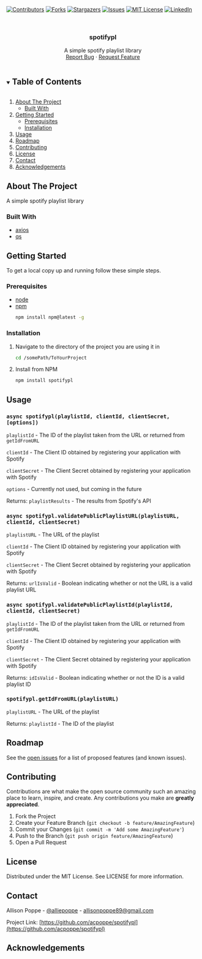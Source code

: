 <!-- PROJECT SHIELDS -->
<!--
*** I'm using markdown "reference style" links for readability.
*** Reference links are enclosed in brackets [ ] instead of parentheses ( ).
*** See the bottom of this document for the declaration of the reference variables
*** for contributors-url, forks-url, etc. This is an optional, concise syntax you may use.
*** https://www.markdownguide.org/basic-syntax/#reference-style-links
-->
[![Contributors][contributors-shield]][contributors-url]
[![Forks][forks-shield]][forks-url]
[![Stargazers][stars-shield]][stars-url]
[![Issues][issues-shield]][issues-url]
[![MIT License][license-shield]][license-url]
[![LinkedIn][linkedin-shield]][linkedin-url]



<!-- PROJECT LOGO -->
<br />
<p align="center">

  <h3 align="center">spotifypl</h3>

  <p align="center">
    A simple spotify playlist library
    <br />
    <a href="https://github.com/acpoppe/spotifypl/issues">Report Bug</a>
    ·
    <a href="https://github.com/acpoppe/spotifypl/issues">Request Feature</a>
  </p>
</p>



<!-- TABLE OF CONTENTS -->
<details open="open">
  <summary><h2 style="display: inline-block">Table of Contents</h2></summary>
  <ol>
    <li>
      <a href="#about-the-project">About The Project</a>
      <ul>
        <li><a href="#built-with">Built With</a></li>
      </ul>
    </li>
    <li>
      <a href="#getting-started">Getting Started</a>
      <ul>
        <li><a href="#prerequisites">Prerequisites</a></li>
        <li><a href="#installation">Installation</a></li>
      </ul>
    </li>
    <li><a href="#usage">Usage</a></li>
    <li><a href="#roadmap">Roadmap</a></li>
    <li><a href="#contributing">Contributing</a></li>
    <li><a href="#license">License</a></li>
    <li><a href="#contact">Contact</a></li>
    <li><a href="#acknowledgements">Acknowledgements</a></li>
  </ol>
</details>



<!-- ABOUT THE PROJECT -->
## About The Project

A simple spotify playlist library


### Built With

* [axios](https://github.com/axios/axios)
* [qs](https://github.com/ljharb/qs)



<!-- GETTING STARTED -->
## Getting Started

To get a local copy up and running follow these simple steps.

### Prerequisites
* [node](https://nodejs.org/en/download/package-manager/)
* [npm](https://docs.npmjs.com/downloading-and-installing-node-js-and-npm)
  ```sh
  npm install npm@latest -g
  ```

### Installation

1. Navigate to the directory of the project you are using it in
   ```sh
   cd /somePath/ToYourProject
   ```
3. Install from NPM
   ```sh
   npm install spotifypl
   ```



<!-- USAGE EXAMPLES -->
## Usage

### `async spotifypl(playlistId, clientId, clientSecret, [options])`

`playlistId` - The ID of the playlist taken from the URL or returned from `getIdFromURL`

`clientId` - The Client ID obtained by registering your application with Spotify

`clientSecret` - The Client Secret obtained by registering your application with Spotify

`options` - Currently not used, but coming in the future

Returns: `playlistResults` - The results from Spotify's API
<br />

### `async spotifypl.validatePublicPlaylistURL(playlistURL, clientId, clientSecret)`

`playlistURL` - The URL of the playlist

`clientId` - The Client ID obtained by registering your application with Spotify

`clientSecret` - The Client Secret obtained by registering your application with Spotify

Returns: `urlIsValid` - Boolean indicating whether or not the URL is a valid playlist URL
<br />

### `async spotifypl.validatePublicPlaylistId(playlistId, clientId, clientSecret)`

`playlistId` - The ID of the playlist taken from the URL or returned from `getIdFromURL`

`clientId` - The Client ID obtained by registering your application with Spotify

`clientSecret` - The Client Secret obtained by registering your application with Spotify

Returns: `idIsValid` - Boolean indicating whether or not the ID is a valid playlist ID
<br />

### `spotifypl.getIdFromURL(playlistURL)`

`playlistURL` - The URL of the playlist

Returns: `playlistId` - The ID of the playlist



<!-- ROADMAP -->
## Roadmap

See the [open issues](https://github.com/acpoppe/spotifypl/issues) for a list of proposed features (and known issues).



<!-- CONTRIBUTING -->
## Contributing

Contributions are what make the open source community such an amazing place to learn, inspire, and create. Any contributions you make are **greatly appreciated**.

1. Fork the Project
2. Create your Feature Branch (`git checkout -b feature/AmazingFeature`)
3. Commit your Changes (`git commit -m 'Add some AmazingFeature'`)
4. Push to the Branch (`git push origin feature/AmazingFeature`)
5. Open a Pull Request



<!-- LICENSE -->
## License

Distributed under the MIT License. See LICENSE for more information.



<!-- CONTACT -->
## Contact

Allison Poppe - [@alliepoppe](https://twitter.com/alliepoppe) - allisonpoppe89@gmail.com

Project Link: [https://github.com/acpoppe/spotifypl](https://github.com/acpoppe/spotifypl)



<!-- ACKNOWLEDGEMENTS -->
## Acknowledgements





<!-- MARKDOWN LINKS & IMAGES -->
<!-- https://www.markdownguide.org/basic-syntax/#reference-style-links -->
[contributors-shield]: https://img.shields.io/github/contributors/acpoppe/spotifypl.svg?style=for-the-badge
[contributors-url]: https://github.com/acpoppe/spotifypl/graphs/contributors
[forks-shield]: https://img.shields.io/github/forks/acpoppe/spotifypl.svg?style=for-the-badge
[forks-url]: https://github.com/acpoppe/spotifypl/network/members
[stars-shield]: https://img.shields.io/github/stars/acpoppe/spotifypl.svg?style=for-the-badge
[stars-url]: https://github.com/acpoppe/spotifypl/stargazers
[issues-shield]: https://img.shields.io/github/issues/acpoppe/spotifypl.svg?style=for-the-badge
[issues-url]: https://github.com/acpoppe/spotifypl/issues
[license-shield]: https://img.shields.io/badge/Licence-Apache%202.0-blue.svg?style=for-the-badge
[license-url]: https://github.com/acpoppe/spotifypl/blob/master/LICENSE
[linkedin-shield]: https://img.shields.io/badge/-LinkedIn-black.svg?style=for-the-badge&logo=linkedin&colorB=555
[linkedin-url]: https://linkedin.com/in/allison-poppe-2426a7193
